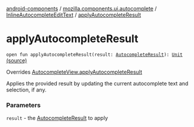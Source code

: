 [android-components](../../index.md) / [mozilla.components.ui.autocomplete](../index.md) / [InlineAutocompleteEditText](index.md) / [applyAutocompleteResult](./apply-autocomplete-result.md)

# applyAutocompleteResult

`open fun applyAutocompleteResult(result: `[`AutocompleteResult`](-autocomplete-result/index.md)`): `[`Unit`](https://kotlinlang.org/api/latest/jvm/stdlib/kotlin/-unit/index.html) [(source)](https://github.com/mozilla-mobile/android-components/blob/master/components/ui/autocomplete/src/main/java/mozilla/components/ui/autocomplete/InlineAutocompleteEditText.kt#L391)

Overrides [AutocompleteView.applyAutocompleteResult](../-autocomplete-view/apply-autocomplete-result.md)

Applies the provided result by updating the current autocomplete
text and selection, if any.

### Parameters

`result` - the [AutocompleteResult](-autocomplete-result/index.md) to apply